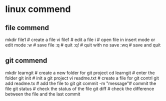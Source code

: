 # linux commend
## file commend
mkdir file1  # create a file
vi file1 # edit a file
i # open file in insert mode or edit mode
:w # save file
:q # quit
:q! # quit with  no save
:wq # save and quit

## git commend
mkdir learngit # create a new folder for git project
cd learngit # enter the folder
git init # init a git project
vi readme.txt # create a file for git contrl
git add readme.tx # add the file to git
git commit -m "message"# commit the file
git status # check the status of the file
git diff # check the difference between the file and the last commit